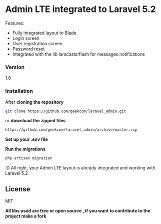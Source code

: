 # Admin LTE integrated to Laravel 5.2

Features:

  - Fully integrated layout to Blade
  - Login screen	
  - User registration screen
  - Password reset
  - Integrated with the lib laracasts/flash for messages notifications

### Version
1.0


### Installation

After **cloning the repository**
```sh
git clone https://github.com/geekcom/laravel_admin.git
```
or **download the zipped files**
```sh
https://github.com/geekcom/laravel_admin/archive/master.zip
```
**Set up your .env file**

**Run the migrations**
```sh
php artisan migration
```
:D All right, your Admin LTE layout is already integrated and working with Laravel 5.2


License
----

MIT

**All libs used are free or open source , if you want to contribute to the project make a fork**